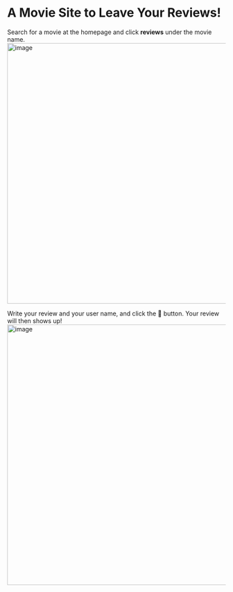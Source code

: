 # A Movie Site to Leave Your Reviews!

Search for a movie at the homepage and click **reviews** under the movie name.
<img width="600" alt="image" src="https://github.com/user-attachments/assets/cb8f1f2c-535a-4e28-b031-0a97a3a289b8">

Write your review and your user name, and click the 💾 button. Your review will then shows up!
<img width="600" alt="image" src="https://github.com/user-attachments/assets/2ab60ecf-b184-45ca-a683-7f02f1342e49">
